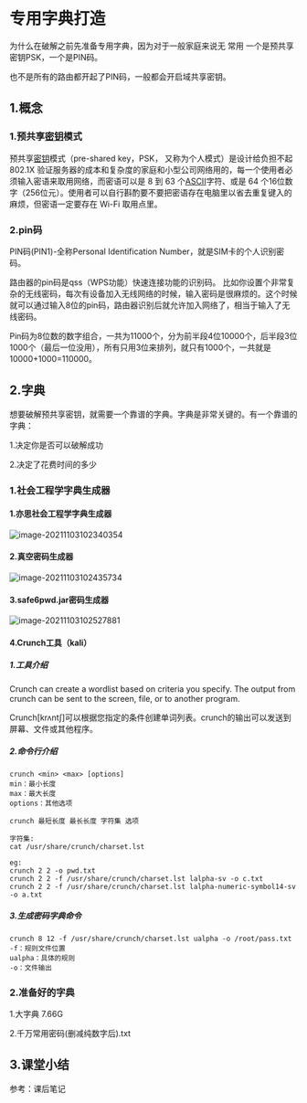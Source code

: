 # 专用字典打造

为什么在破解之前先准备专用字典，因为对于一般家庭来说无 常用 一个是预共享密钥PSK，一个是PIN码。

也不是所有的路由都开起了PIN码，一般都会开启域共享密钥。

## 1.概念

### 1.预共享[密钥](https://baike.baidu.com/item/密钥)模式

预共享[密钥](https://baike.baidu.com/item/密钥)模式（pre-shared key，PSK， 又称为个人模式）是设计给负担不起 802.1X 验证服务器的成本和复杂度的家庭和小型公司网络用的，每一个使用者必须输入密语来取用网络，而密语可以是 8 到 63 个[ASCII](https://baike.baidu.com/item/ASCII)字符、或是 64 个16位数字（256位元）。使用者可以自行斟酌要不要把密语存在电脑里以省去重复键入的麻烦，但密语一定要存在 Wi-Fi 取用点里。

### 2.pin码

PIN码(PIN1)-全称Personal Identification Number，就是SIM卡的个人识别密码。

路由器的pin码是qss（WPS功能）快速连接功能的识别码。
比如你设置个非常复杂的无线密码，每次有设备加入无线网络的时候，输入密码是很麻烦的。这个时候就可以通过输入8位的pin码，路由器识别后就允许加入网络了，相当于输入了无线密码。

Pin码为8位数的数字组合，一共为11000个，分为前半段4位10000个，后半段3位1000个（最后一位没用），所有只用3位来排列，就只有1000个，一共就是10000+1000=110000。



## 2.字典

想要破解预共享密钥，就需要一个靠谱的字典。字典是非常关键的。有一个靠谱的字典：

1.决定你是否可以破解成功

2.决定了花费时间的多少

### 1.社会工程学字典生成器

#### 1.亦思社会工程学字典生成器

![image-20211103102340354](https://img.gyxnb.top/img/image-20211103102340354.png)



#### 2.真空密码生成器

![image-20211103102435734](https://img.gyxnb.top/img/image-20211103102435734.png)

#### 3.safe6pwd.jar密码生成器

![image-20211103102527881](https://img.gyxnb.top/img/image-20211103102527881.png)

#### 4.Crunch工具（kali）

##### 1.工具介绍

Crunch can create a wordlist based on criteria you specify.  The output from crunch can be sent to the screen, file, or to another program.

Crunch[krʌntʃ]可以根据您指定的条件创建单词列表。crunch的输出可以发送到屏幕、文件或其他程序。

##### 2.命令行介绍

```
crunch <min> <max> [options]
min：最小长度
max：最大长度
options：其他选项

crunch 最短长度 最长长度 字符集 选项

字符集:
cat /usr/share/crunch/charset.lst

eg:
crunch 2 2 -o pwd.txt
crunch 2 2 -f /usr/share/crunch/charset.lst lalpha-sv -o c.txt
crunch 2 2 -f /usr/share/crunch/charset.lst lalpha-numeric-symbol14-sv -o a.txt
```

##### 3.生成密码字典命令

```
crunch 8 12 -f /usr/share/crunch/charset.lst ualpha -o /root/pass.txt
-f：规则文件位置
ualpha：具体的规则
-o：文件输出
```

### 2.准备好的字典

1.大字典 7.66G

2.千万常用密码(删减纯数字后).txt

## 3.课堂小结

参考：课后笔记
